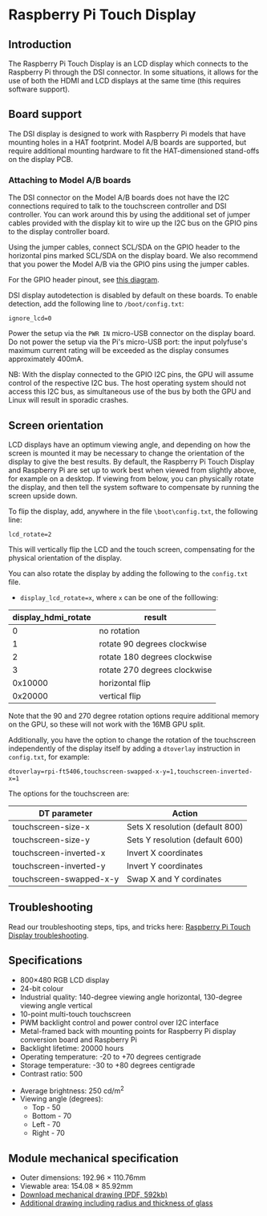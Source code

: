# Raspberry Pi Touch Display

## Introduction

The Raspberry Pi Touch Display is an LCD display which connects to the Raspberry Pi through the DSI connector. In some situations, it allows for the use of both the HDMI and LCD displays at the same time (this requires software support).

## Board support

The DSI display is designed to work with Raspberry Pi models that have mounting holes in a HAT footprint. Model A/B boards are supported, but require additional mounting hardware to fit the HAT-dimensioned stand-offs on the display PCB.

### Attaching to Model A/B boards

The DSI connector on the Model A/B boards does not have the I2C connections required to talk to the touchscreen controller and DSI controller. You can work around this by using the additional set of jumper cables provided with the display kit to wire up the I2C bus on the GPIO pins to the display controller board.

Using the jumper cables, connect SCL/SDA on the GPIO header to the horizontal pins marked SCL/SDA on the display board. We also recommend that you power the Model A/B via the GPIO pins using the jumper cables.

For the GPIO header pinout, see [this diagram](http://pinout.xyz/).

DSI display autodetection is disabled by default on these boards. To enable detection, add the following line to `/boot/config.txt`:

`ignore_lcd=0`

Power the setup via the `PWR IN` micro-USB connector on the display board. Do not power the setup via the Pi's micro-USB port: the input polyfuse's maximum current rating will be exceeded as the display consumes approximately 400mA.

NB: With the display connected to the GPIO I2C pins, the GPU will assume control of the respective I2C bus. The host operating system should not access this I2C bus, as simultaneous use of the bus by both the GPU and Linux will result in sporadic crashes.

## Screen orientation

LCD displays have an optimum viewing angle, and depending on how the screen is mounted it may be necessary to change the orientation of the display to give the best results. By default, the Raspberry Pi Touch Display and Raspberry Pi are set up to work best when viewed from slightly above, for example on a desktop. If viewing from below, you can physically rotate the display, and then tell the system software to compensate by running the screen upside down.

To flip the display, add, anywhere in the file `\boot\config.txt`, the following line:

`lcd_rotate=2`

This will vertically flip the LCD and the touch screen, compensating for the physical orientation of the display.

You can also rotate the display by adding the following to the `config.txt` file.

- `display_lcd_rotate=x`, where `x` can be one of the folllowing:

| display_hdmi_rotate | result |
| --- | --- |
| 0 | no rotation |
| 1 | rotate 90 degrees clockwise |
| 2 | rotate 180 degrees clockwise |
| 3 | rotate 270 degrees clockwise |
| 0x10000 | horizontal flip |
| 0x20000 | vertical flip |

Note that the 90 and 270 degree rotation options require additional memory on the GPU, so these will not work with the 16MB GPU split.

Additionally, you have the option to change the rotation of the touchscreen independently of the display itself by adding a `dtoverlay` instruction in `config.txt`, for example:

`dtoverlay=rpi-ft5406,touchscreen-swapped-x-y=1,touchscreen-inverted-x=1`

The options for the touchscreen are:

| DT parameter          | Action                          |
|-----------------------|---------------------------------|
|touchscreen-size-x     | Sets X resolution (default 800) |
|touchscreen-size-y     | Sets Y resolution (default 600) |
|touchscreen-inverted-x | Invert X coordinates            |
|touchscreen-inverted-y | Invert Y coordinates            |
|touchscreen-swapped-x-y| Swap X and Y cordinates         |

## Troubleshooting

Read our troubleshooting steps, tips, and tricks here: [Raspberry Pi Touch Display troubleshooting](./troubleshooting).

## Specifications

- 800×480 RGB LCD display
- 24-bit colour
- Industrial quality: 140-degree viewing angle horizontal, 130-degree viewing angle vertical
- 10-point multi-touch touchscreen
- PWM backlight control and power control over I2C interface
- Metal-framed back with mounting points for Raspberry Pi display conversion board and Raspberry Pi
- Backlight lifetime: 20000 hours
- Operating temperature: -20 to +70 degrees centigrade
- Storage temperature: -30 to +80 degrees centigrade
- Contrast ratio: 500
* Average brightness: 250 cd/m<sup>2</sup>
* Viewing angle (degrees):
  * Top - 50
  * Bottom - 70
  * Left - 70
  * Right - 70

## Module mechanical specification

* Outer dimensions: 192.96 × 110.76mm
* Viewable area: 154.08 × 85.92mm
* [Download mechanical drawing (PDF, 592kb)](./7InchDisplayDrawing-14092015.pdf)
* [Additional drawing including radius and thickness of glass](./radius.png)
